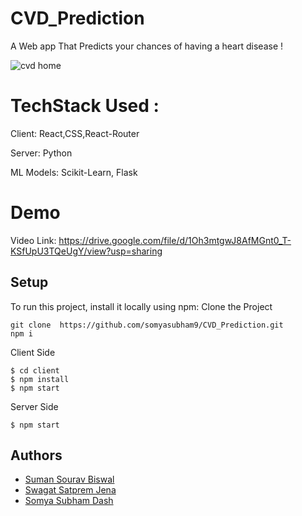 # CVD_Prediction
A Web app That Predicts your chances of having a heart disease !

![cvd home](https://github.com/somyasubham9/CVD_Prediction/assets/77459972/dcaea43a-ca64-4a5c-9062-8f2a23d49aa4)

# TechStack Used :
Client: React,CSS,React-Router

Server: Python

ML Models: Scikit-Learn, Flask

# Demo
Video Link: https://drive.google.com/file/d/1Oh3mtgwJ8AfMGnt0_T-KSfUpU3TQeUgY/view?usp=sharing

## Setup
To run this project, install it locally using npm:
Clone the Project
```
git clone  https://github.com/somyasubham9/CVD_Prediction.git
npm i
```
Client Side
```
$ cd client
$ npm install
$ npm start
```
Server Side
```
$ npm start
```
## Authors
- [Suman Sourav Biswal](https://github.com/SouravBiswal)
- [Swagat Satprem Jena](https://github.com/Swagat-Satprem-Jena)
- [Somya Subham Dash](https://github.com/somyasubham9)

